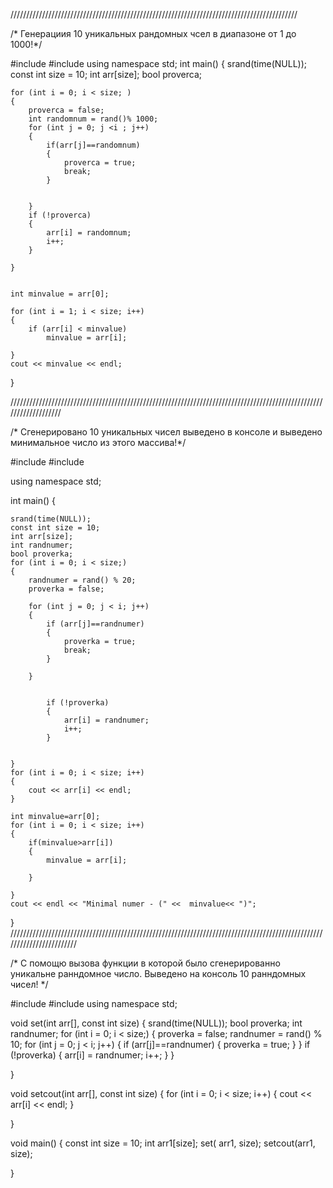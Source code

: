 ///////////////////////////////////////////////////////////////////////////////////////////

/* Генерациия 10 уникальных рандомных чсел в диапазоне от 1 до 1000!*/


#include<iostream>
#include<ctime>
using namespace std;
int main()
{
	srand(time(NULL));
	const int size = 10;
	int arr[size];
	bool proverca;

	for (int i = 0; i < size; )
	{
		proverca = false;
		int randomnum = rand()% 1000;
		for (int j = 0; j <i ; j++)
		{
			if(arr[j]==randomnum)
			{
				proverca = true;
				break;
			}
			
			
		}
		if (!proverca)
		{
			arr[i] = randomnum;
			i++;
		}
		
	}
	
	
	int minvalue = arr[0];
	
	for (int i = 1; i < size; i++)
	{
		if (arr[i] < minvalue)
			minvalue = arr[i];

	}
	cout << minvalue << endl;
}


///////////////////////////////////////////////////////////////////////////////////////////////////////////////////

/* Сгенерировано 10 уникальных чисел выведено в консоле и выведено минимальное число из этого массива!*/



#include<iostream>
#include<ctime>

using namespace std;

int main() {

	srand(time(NULL));
	const int size = 10;
	int arr[size];
	int randnumer;
	bool proverka;
	for (int i = 0; i < size;)
	{
		randnumer = rand() % 20;
		proverka = false;
		
		for (int j = 0; j < i; j++)
		{
			if (arr[j]==randnumer)
			{
				proverka = true;
				break;
			}
			
		}
		
		
			if (!proverka)
			{
				arr[i] = randnumer;
				i++;
			}
		
		
	}
	for (int i = 0; i < size; i++)
	{
		cout << arr[i] << endl;
	}

	int minvalue=arr[0];
	for (int i = 0; i < size; i++)
	{
		if(minvalue>arr[i])
		{
			minvalue = arr[i];
		
		}
		
	}
	cout << endl << "Minimal numer - (" <<  minvalue<< ")";
}
////////////////////////////////////////////////////////////////////////////////////////////////////////////////////////

/* С помощю вызова функции в которой было сгенерированно уникальне ранндомное число. Выведено на консоль 10 ранндомных чисел! */



#include<iostream>
#include<ctime>
using namespace std;

void set(int arr[], const int size)
{
	srand(time(NULL));
	bool proverka;
	int randnumer;
	for (int i = 0; i < size;)
	{
		proverka = false;
		randnumer = rand() % 10;
		for (int j = 0; j < i; j++)
		{
			if (arr[j]==randnumer)
			{
				proverka = true;
			}
		}
		if (!proverka)
		{
			arr[i] = randnumer;
			i++;
		}
	}
	

}

void setcout(int arr[], const int size)
{
	for (int i = 0; i < size; i++)
	{
		cout << arr[i] << endl;
	}
	

}



void main() 
{
	const int size = 10;
	int arr1[size];
	set( arr1, size);
	setcout(arr1, size);

}
